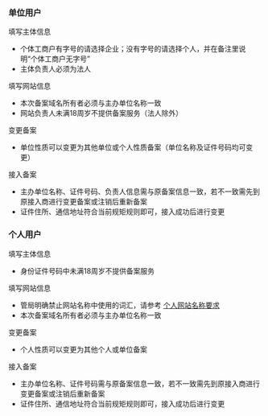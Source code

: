 

### 单位用户

填写主体信息

* 个体工商户有字号的请选择企业；没有字号的请选择个人，并在备注里说明“个体工商户无字号”
* 主体负责人必须为法人

填写网站信息

* 本次备案域名所有者必须与主办单位名称一致
* 网站负责人未满18周岁不提供备案服务（法人除外）

变更备案

* 单位性质可以变更为其他单位或个人性质备案（单位名称及证件号码均可变更）

接入备案

* 主办单位名称、证件号码、负责人信息需与原备案信息一致，若不一致需先到原接入商进行变更备案或注销后重新备案
* 证件住所、通信地址符合当前规矩规则即可，接入成功后进行变更

### 个人用户

填写主体信息

* 身份证件号码中未满18周岁不提供备案服务

填写网站信息

* 管局明确禁止网站名称中使用的词汇，请参考 [个人网站名称要求](../备案基础知识/个人网站名称要求.md)
* 本次备案域名所有者必须与主办单位名称一致

变更备案

* 个人性质可以变更为其他个人或单位备案
 
接入备案

* 主办单位名称、证件号码需与原备案信息一致，若不一致需先到原接入商进行变更备案或注销后重新备案
* 证件住所、通信地址符合当前规矩规则即可，接入成功后进行变更


